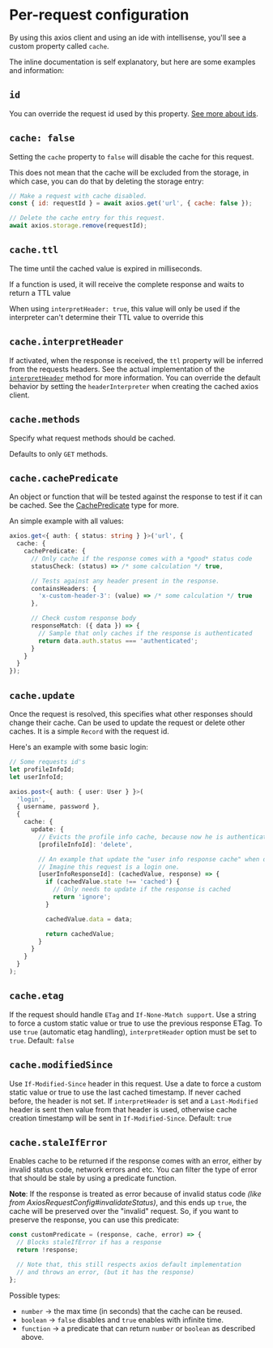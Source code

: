 # Per-request configuration

By using this axios client and using an ide with intellisense, you'll see a custom
property called `cache`.

The inline documentation is self explanatory, but here are some examples and information:

## `id`

You can override the request id used by this property.
[See more about ids](pages/request-id.md).

## `cache: false`

Setting the `cache` property to `false` will disable the cache for this request.

This does not mean that the cache will be excluded from the storage, in which case, you
can do that by deleting the storage entry:

```js
// Make a request with cache disabled.
const { id: requestId } = await axios.get('url', { cache: false });

// Delete the cache entry for this request.
await axios.storage.remove(requestId);
```

## `cache.ttl`

The time until the cached value is expired in milliseconds.

If a function is used, it will receive the complete response and waits to return a TTL
value

When using `interpretHeader: true`, this value will only be used if the interpreter can't
determine their TTL value to override this

## `cache.interpretHeader`

If activated, when the response is received, the `ttl` property will be inferred from the
requests headers. See the actual implementation of the
[`interpretHeader`](https://github.com/arthurfiorette/axios-cache-interceptor/blob/main/src/header/interpreter.ts)
method for more information. You can override the default behavior by setting the
`headerInterpreter` when creating the cached axios client.

## `cache.methods`

Specify what request methods should be cached.

Defaults to only `GET` methods.

## `cache.cachePredicate`

An object or function that will be tested against the response to test if it can be
cached. See the
[CachePredicate](https://github.com/arthurfiorette/axios-cache-interceptor/blob/main/src/util/types.ts)
type for more.

An simple example with all values:

```ts
axios.get<{ auth: { status: string } }>('url', {
  cache: {
    cachePredicate: {
      // Only cache if the response comes with a *good* status code
      statusCheck: (status) => /* some calculation */ true,

      // Tests against any header present in the response.
      containsHeaders: {
        'x-custom-header-3': (value) => /* some calculation */ true
      },

      // Check custom response body
      responseMatch: ({ data }) => {
        // Sample that only caches if the response is authenticated
        return data.auth.status === 'authenticated';
      }
    }
  }
});
```

## `cache.update`

Once the request is resolved, this specifies what other responses should change their
cache. Can be used to update the request or delete other caches. It is a simple `Record`
with the request id.

Here's an example with some basic login:

```ts
// Some requests id's
let profileInfoId;
let userInfoId;

axios.post<{ auth: { user: User } }>(
  'login',
  { username, password },
  {
    cache: {
      update: {
        // Evicts the profile info cache, because now he is authenticated and the response needs to be re-fetched
        [profileInfoId]: 'delete',

        // An example that update the "user info response cache" when doing a login.
        // Imagine this request is a login one.
        [userInfoResponseId]: (cachedValue, response) => {
          if (cachedValue.state !== 'cached') {
            // Only needs to update if the response is cached
            return 'ignore';
          }

          cachedValue.data = data;

          return cachedValue;
        }
      }
    }
  }
);
```

## `cache.etag`

If the request should handle `ETag` and `If-None-Match support`. Use a string to force a
custom static value or true to use the previous response ETag. To use `true` (automatic
etag handling), `interpretHeader` option must be set to `true`. Default: `false`

## `cache.modifiedSince`

Use `If-Modified-Since` header in this request. Use a date to force a custom static value
or true to use the last cached timestamp. If never cached before, the header is not set.
If `interpretHeader` is set and a `Last-Modified` header is sent then value from that
header is used, otherwise cache creation timestamp will be sent in `If-Modified-Since`.
Default: `true`

## `cache.staleIfError`

Enables cache to be returned if the response comes with an error, either by invalid status
code, network errors and etc. You can filter the type of error that should be stale by
using a predicate function.

**Note**: If the response is treated as error because of invalid status code _(like from
AxiosRequestConfig#invalidateStatus)_, and this ends up `true`, the cache will be
preserved over the "invalid" request. So, if you want to preserve the response, you can
use this predicate:

```js
const customPredicate = (response, cache, error) => {
  // Blocks staleIfError if has a response
  return !response;

  // Note that, this still respects axios default implementation
  // and throws an error, (but it has the response)
};
```

Possible types:

- `number` -> the max time (in seconds) that the cache can be reused.
- `boolean` -> `false` disables and `true` enables with infinite time.
- `function` -> a predicate that can return `number` or `boolean` as described above.
